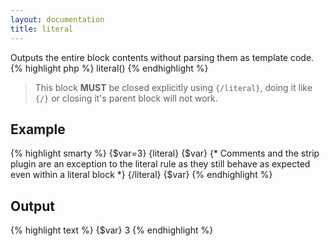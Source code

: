```yaml
---
layout: documentation
title: literal
---
```


Outputs the entire block contents without parsing them as template code.
{% highlight php %}
literal()
{% endhighlight %}

> This block **MUST** be closed explicitly using `{/literal}`, doing it like `{/}` or closing it's parent block will not work.

## Example
{% highlight smarty %}
{$var=3}
{literal}
 {$var} {* Comments and the strip plugin are an exception to the literal rule as they still behave as expected even within a literal block *}
{/literal}
{$var}
{% endhighlight %}

## Output
{% highlight text %}
{$var} 
3
{% endhighlight %}